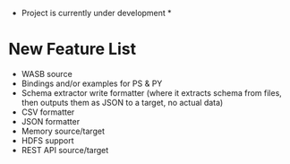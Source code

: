 ﻿* Project is currently under development *

# New Feature List
- WASB source
- Bindings and/or examples for PS & PY
- Schema extractor write formatter (where it extracts schema from files, then outputs them as JSON to a target, no actual data)
- CSV formatter
- JSON formatter
- Memory source/target
- HDFS support
- REST API source/target
